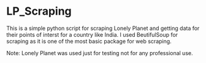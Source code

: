 # LP_Scraping

This is a simple python script for scraping Lonely Planet and getting data for their points of interst for a country like India. I used BeutifulSoup for scraping as it is one of the most basic package for web scraping.


Note: Lonely Planet was used just for testing not for any professional use.
